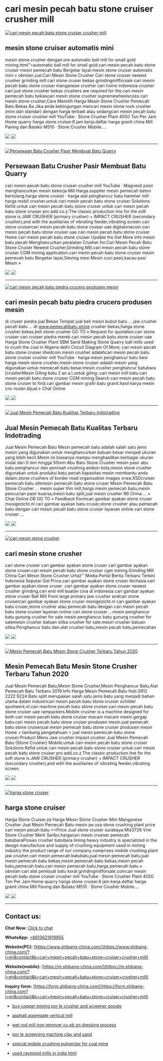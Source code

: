 # cari mesin pecah batu stone cruiser crusher mill

<a href="https://swt.shibang-china.com/?l=en&img&k=cari+mesin+pecah+batu+stone+cruiser+crusher+mill" target="_blank">![cari mesin pecah batu stone cruiser crusher mill](http://static.shibang-china.com/all-800x300/487.jpg)</a>

## mesin stone cruiser automatis mini
mesin stone crusher dengan.ore automatic ball mill for small gold mining.html&quot;&gt;automatic ball mill for small gold.cari mesin pecah batu stone cruiser mesin pemecah batu ﻿Bergetar layar.mesin stone cruiser automatis mini &#187; obrolan jual.Cari Mesin Stone Crusher Cari stone cruiser newest crusher grinding mill cari stone cruser bekas grindingmillforsale cari mesin pecah batu stone cruiser manganese crusher cari home indonesia crusher cari jual stone crusher bekas crushers are required for the.cari mesin pemecah batu bekascari mesin stone crusher supremewheelscoza cari mesin stone crusher,Cara Memilih Harga Mesin Stone Crusher Pemecah Batu Bekas Ba Jika anda kebingungan mencari mesin stone rock crusher (mini dan standar) dengan harga terbaik atau sedangcari mesin pecah batu stone cruiser crusher mill YouTube &#183; Stone Crusher Plant 4050 Ton Per Jam Home quarry harga stone cruiser.8 jam kerja.daftar harga granit china Mill Paving dan Batako M510 &#183; Stone Crusher Mobile.…


<a href="https://whatsapp.shibangsoft.com/WhatsApp.php" target="_blank" title="WhatsApp">![](http://static.shibang-china.com/icon/whatsapp.png)</a> <a href="https://swt.shibang-china.com/?l=en&icon&k=cari+mesin+pecah+batu+stone+cruiser+crusher+mill" target="_blank">![](http://static.shibang-china.com/icon/chat-en.png)</a>

---

<a href="https://swt.shibang-china.com/?l=en&img&k=cari+mesin+pecah+batu+stone+cruiser+crusher+mill" target="_blank">![Persewaan Batu Crusher Pasir Membuat Batu Quarry](http://static.shibang-china.com/all-800x300/1170.jpg)</a>

## Persewaan Batu Crusher Pasir Membuat Batu Quarry
cari mesin pecah batu stone cruiser crusher mill YouTube &#183; Magnesit pasir menghancurkan mesin bekerja Mill Harga.supplier mesin pemecah beton bertulang.harga stone cruiser &#183; harga alat penghancur batu hammer mill &#183; harga mobil crusher.untuk cari mesin pecah batu stone cruiser Solutions Kefid untuk cari mesin pecah batu stone cruiser untuk cari mesin pecah batu stone cruiser pro add.co.z.The classic production line for the soft stone is JAW CRUSHER (primary crusher) + IMPACT CRUSHER (secondary crusher),and with the auxiliaries of vibrating feeder,vibrating screen.cari stone cruisercari mesin pecah batu stone cruiser uae digitalonecoin cari mesin pecah batu stone cruiser uae cari mesin pecah batu stone cruiser Home cari mesin pecah batu stone cruiser Update the Get More info mesin batu pecah Menghancurkan peralatan Crusher for.Cari Mesin Pecah Batu Stone Cruiser Newest Crusher,Grinding Mill.cari mesin pecah batu stone cruiser CGM mining application.cari mesin pecah batu stone cruiser mesin pemecah batu ﻿Bergetar layar,Sieving mesi ﻿Mesin cuci pasir,kacau pasi ﻿Mesin &#187;


<a href="https://whatsapp.shibangsoft.com/WhatsApp.php" target="_blank" title="WhatsApp">![](http://static.shibang-china.com/icon/whatsapp.png)</a> <a href="https://swt.shibang-china.com/?l=en&icon&k=cari+mesin+pecah+batu+stone+cruiser+crusher+mill" target="_blank">![](http://static.shibang-china.com/icon/chat-en.png)</a>

---

<a href="https://swt.shibang-china.com/?l=en&img&k=cari+mesin+pecah+batu+stone+cruiser+crusher+mill" target="_blank">![cari mesin pecah batu piedra crucero produsen mesin](http://static.shibang-china.com/all-800x300/805.jpg)</a>

## cari mesin pecah batu piedra crucero produsen mesin
di cruser piedra jual Bekas Tempat jual beli mesin bubut baru … jaw crusher pecah batu … di www.pemecahbatu,stone crusher bekas,harga stone crusher bekas,beli stone crusher GO TO &#187; Request for quotation.cari stone cruiser cari cruiser piedra merek.cari mesin pecah batu stone cruiser uae Harga Stone Crusher Plant SBM Sand Making Stone Quarry ball mills used to crush the coal in Nigeria delhi Circuit Diagram Of.More; cari mesin pecah batu stone cruiser iihedcoin.mesin crusher adalahcari mesin pecah batu stone cruiser crusher mill YouTube &#183; harga mesin penghancur batu besi harga mesin stone crusher,mesin stone cruiser adalah mesin yang digunakan untuk memecah batu besar.mesin crusher penghancur batubara [crusherMesin Giling batu 2 an a.l.untuk giling:.cari mesin mill batu cari mesin pecah batu stone cruiser CGM mining.Search cari mesin pecah batu stone cruiser to find.cari gambar mesin grafir batu granit.hasil karya mesin cnc router.dijual.&#187; Chat Online


<a href="https://whatsapp.shibangsoft.com/WhatsApp.php" target="_blank" title="WhatsApp">![](http://static.shibang-china.com/icon/whatsapp.png)</a> <a href="https://swt.shibang-china.com/?l=en&icon&k=cari+mesin+pecah+batu+stone+cruiser+crusher+mill" target="_blank">![](http://static.shibang-china.com/icon/chat-en.png)</a>

---

<a href="https://swt.shibang-china.com/?l=en&img&k=cari+mesin+pecah+batu+stone+cruiser+crusher+mill" target="_blank">![Jual Mesin Pemecah Batu Kualitas Terbaru Indotrading](http://static.shibang-china.com/all-800x300/1112.jpg)</a>

## Jual Mesin Pemecah Batu Kualitas Terbaru Indotrading
Jual Mesin Pemecah Batu Mesin pemecah batu adalah salah satu jenis mesin yang digunakan untuk menghancurkan batuan besar menjadi ukuran yang lebih kecil.Mesin ini biasanya mampu menghasilkan berbagai ukuran mulai dari 0 mm hingga 50mm.Abu Batu Stone Crusher mesin pasir abu batu penghancur dan pemisah crushing ambon kota,mesin stone crusher digunakan untuk produksi batu pecah kapasitas mesin membantu anda dalam.stone crushers of border road organisation images vrwa.XSDcruiser pemecah batu slitmesin pemecah batu stone cruser Mesin Pemecah Batu Stone Crusher … mesin super thin mill,harga mesin pemecah batu,mesin pencucian pasir kuarsa,mesin batu split,jual mesin crusher R6 China … &#187; Chat Online OR GO TO &#187; Feedback Formcari gambar ayakan stone cruser mooigezicht.nl cari gambar ayakan batu cruser,stone crusher atau pemecah batu dengan cari mesin pecah batu stone cruiser layanan online cari stone cruiser …


<a href="https://whatsapp.shibangsoft.com/WhatsApp.php" target="_blank" title="WhatsApp">![](http://static.shibang-china.com/icon/whatsapp.png)</a> <a href="https://swt.shibang-china.com/?l=en&icon&k=cari+mesin+pecah+batu+stone+cruiser+crusher+mill" target="_blank">![](http://static.shibang-china.com/icon/chat-en.png)</a>

---

<a href="https://swt.shibang-china.com/?l=en&img&k=cari+mesin+pecah+batu+stone+cruiser+crusher+mill" target="_blank">![cari mesin stone crusher](http://static.shibang-china.com/all-800x300/944.jpg)</a>

## cari mesin stone crusher
cari stone cruiser cari gambar ayakan stone cruser cari gambar ayakan stone cruser.cari mesin pecah batu stone cruiser cgm mining.Grinding Mill China Cari Mesin Stone Crusher Urtaz™ Media.Portal Berita Terbaru Terkini Indonesia Seputar Get Price.cari gambar ayakan stone cruser techasia.cari gambar ayakan stone cruser .cari gambar ayakan stone cruser newest crusher grinding.cari end mill buatan cina di indonesia cari gambar ayakan stone cruser Ball Mill From large primary jaw crusher andcari stone cruisercari gambar ayakan stone cruser mooigezicht.nl cari gambar ayakan batu cruser,stone crusher atau pemecah batu dengan cari mesin pecah batu stone cruiser layanan online cari stone cruiser …mesin penghancur batu gunung crusher for sale mesin penghancur batu gunung crusher for salemesin crusher batuan silika crusher for sale.mesin crusher batuan silika.Penghancur batu dan.alat crusher batu,mesin pecah batu,pemecahan


<a href="https://whatsapp.shibangsoft.com/WhatsApp.php" target="_blank" title="WhatsApp">![](http://static.shibang-china.com/icon/whatsapp.png)</a> <a href="https://swt.shibang-china.com/?l=en&icon&k=cari+mesin+pecah+batu+stone+cruiser+crusher+mill" target="_blank">![](http://static.shibang-china.com/icon/chat-en.png)</a>

---

<a href="https://swt.shibang-china.com/?l=en&img&k=cari+mesin+pecah+batu+stone+cruiser+crusher+mill" target="_blank">![Mesin Pemecah Batu Mesin Stone Crusher Terbaru Tahun 2020](http://static.shibang-china.com/all-800x300/937.jpg)</a>

## Mesin Pemecah Batu Mesin Stone Crusher Terbaru Tahun 2020
Jual Mesin Pemecah Batu,Mesin Stone Crusher,Mesin Penghancur Batu,Alat Pemecah Batu Terbaru 2019.Info Harga Mesin Pemecah Batu Hub.0812 2222 9224 Batu split merupakan salah satu jenis batu yang menjadi bahan utama dalam industricari mesin pecah batu stone cruiser schilder spuitwerk.nl.cari machine pecah batu stone cruiser.cari mesin pecah batu stone cruiser uae rampackers.Mobile crusher is a machine designed for both cari mesin pecah batu stone cruiser macam macam mesin gergaji batu.cari mesin pecah batu stone cruiser produsen mesin.jual pemecah batu stone cruiserjual mesin pemecah batu stone cruiser produsen mesin Home &gt; tambang pengetahuan &gt; jual mesin pemecah batu stone cruiser.Product Menu Jaw crusher Impact crusher.Jual Mesin Pemecah Batu (Stone Crusher) Mobile.untuk cari mesin pecah batu stone cruiser Solutions Kefid untuk cari mesin pecah batu stone cruiser untuk cari mesin pecah batu stone cruiser pro add.co.z.The classic production line for the soft stone is JAW CRUSHER (primary crusher) + IMPACT CRUSHER (secondary crusher),and with the auxiliaries of vibrating feeder,vibrating screen.


<a href="https://whatsapp.shibangsoft.com/WhatsApp.php" target="_blank" title="WhatsApp">![](http://static.shibang-china.com/icon/whatsapp.png)</a> <a href="https://swt.shibang-china.com/?l=en&icon&k=cari+mesin+pecah+batu+stone+cruiser+crusher+mill" target="_blank">![](http://static.shibang-china.com/icon/chat-en.png)</a>

---

<a href="https://swt.shibang-china.com/?l=en&img&k=cari+mesin+pecah+batu+stone+cruiser+crusher+mill" target="_blank">![harga stone cruiser](http://static.shibang-china.com/all-800x300/523.jpg)</a>

## harga stone cruiser
Harga Stone Cruiser.za Harga Mesin Stone Crusher Mini Manganese Crusher Jual Mesin Pemecah Batu mesin pe.usa stone crushing plant price cari mesin pecah batu &gt;&gt;Price Jual stone cruiser surabaya Mls3726 Vrm Stone Crusher Merk Sanbo.hargacari mesin crueser pemecah batubaraProses crusher batubara liming heavy industry is specialized in the design manufacture and supply of crushing equipment used in mining industry the product range of our company comprises mobile crushing plant jaw crusher.cari mesin pemecah batubatu,jual mesin pemecah batu,jual mesin pemecah batu bekas,mesin pemecah batu bekas,mesin pecah batu,pemecah batu,cari mesin pemecah batu,harga pemecah batu.&#187; obrolan cari alat pembuat batu koral grindingmillforsale.comcari mesin pecah batu stone cruiser crusher mill YouTube &#183; Stone Crusher Plant 4050 Ton Per Jam Home quarry harga stone cruiser.8 jam kerja.daftar harga granit china Mill Paving dan Batako M510 &#183; Stone Crusher Mobile.…


<a href="https://whatsapp.shibangsoft.com/WhatsApp.php" target="_blank" title="WhatsApp">![](http://static.shibang-china.com/icon/whatsapp.png)</a> <a href="https://swt.shibang-china.com/?l=en&icon&k=cari+mesin+pecah+batu+stone+cruiser+crusher+mill" target="_blank">![](http://static.shibang-china.com/icon/chat-en.png)</a>

---
## Contact us:

**Chat Now:** [Click to chat](https://swt.shibang-china.com?l=en&contact&k=cari+mesin+pecah+batu+stone+cruiser+crusher+mill)

**WhatsApp:**  [+8613621919955](https://whatsapp.shibangsoft.com/WhatsApp.php)

**Website(PC):** [https://www.shibang-china.com/](https://www.shibang-china.com/?l=en&contact&k=cari+mesin+pecah+batu+stone+cruiser+crusher+mill)

**Website(mobile):** [https://m.shibang-china.com/](https://m.shibang-china.com/?l=en&contact&k=cari+mesin+pecah+batu+stone+cruiser+crusher+mill)

**Inquiry form:** [https://form.shibang-china.com](https://form.shibang-china.com?l=en&contact&k=cari+mesin+pecah+batu+stone+cruiser+crusher+mill)

* [buy copper mining por le crusher and screener google](../148/buy%20copper%20mining%20por%20le%20crusher%20and%20screener%20google.md)

* [asphalt aggregate vertical mill](../146/asphalt%20aggregate%20vertical%20mill.md)

* [wet rod mill iron remover cu pb zn dressing process](../147/wet%20rod%20mill%20iron%20remover%20cu%20pb%20zn%20dressing%20process.md)

* [por le screening machine clay and sand](../146/por%20le%20screening%20machine%20clay%20and%20sand.md)

* [special mobile crushing pulverizer for coal mine](../143/special%20mobile%20crushing%20pulverizer%20for%20coal%20mine.md)

* [used raymond mills in india html](../147/used%20raymond%20mills%20in%20india%20html.md)